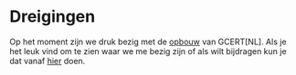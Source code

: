 # Dreigingen

Op het moment zijn we druk bezig met de [opbouw](/over/) van GCERT[NL].
Als je het leuk vind om te zien waar we me bezig zijn of als wilt bijdragen kun je dat vanaf [hier](https://github.com/GDI-foundation/GDI.foundation/projects/4) doen.
